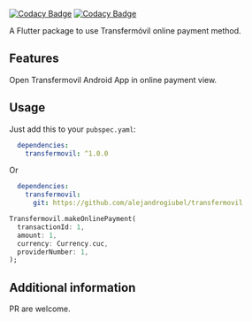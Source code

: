 [![Codacy Badge](https://api.codacy.com/project/badge/Grade/f38942eda5d54ffc87b583c2b2442dc1)](https://app.codacy.com/gh/alejandrogiubel/transfermovil?utm_source=github.com&utm_medium=referral&utm_content=alejandrogiubel/transfermovil&utm_campaign=Badge_Grade_Settings)
[![Codacy Badge](https://app.codacy.com/project/badge/Grade/590b7e2d25444c04b339842c9162c6cb)](https://www.codacy.com/gh/alejandrogiubel/transfermovil/dashboard?utm_source=github.com&amp;utm_medium=referral&amp;utm_content=alejandrogiubel/transfermovil&amp;utm_campaign=Badge_Grade)

A Flutter package to use Transfermóvil online payment method.

## Features

Open Transfermovil Android App in online payment view.

## Usage

Just add this to your `pubspec.yaml`:

```yaml
  dependencies:
    transfermovil: ^1.0.0
```

Or

```yaml
  dependencies:
    transfermovil:
      git: https://github.com/alejandrogiubel/transfermovil
```

```dart
Transfermovil.makeOnlinePayment(
  transactionId: 1,
  amount: 1,
  currency: Currency.cuc,
  providerNumber: 1,
);
```

## Additional information

PR are welcome.
